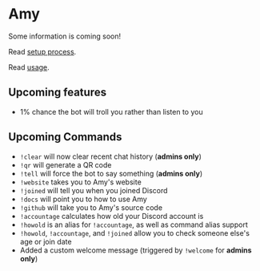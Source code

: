 # Amy

Some information is coming soon!

Read [setup process](setup).

Read [usage](usage).

## Upcoming features

* 1% chance the bot will troll you rather than listen to you

## Upcoming Commands

* `!clear` will now clear recent chat history (**admins only**)
* `!qr` will generate a QR code
* `!tell` will force the bot to say something (**admins only**)
* `!website` takes you to Amy's website
* `!joined` will tell you when you joined Discord
* `!docs` will point you to how to use Amy
* `!github` will take you to Amy's source code
* `!accountage` calculates how old your Discord account is
* `!howold` is an alias for `!accountage`, as well as command alias support
* `!howold`, `!accountage`, and `!joined` allow you to check someone else's age or join date
* Added a custom welcome message (triggered by `!welcome` for **admins only**)
